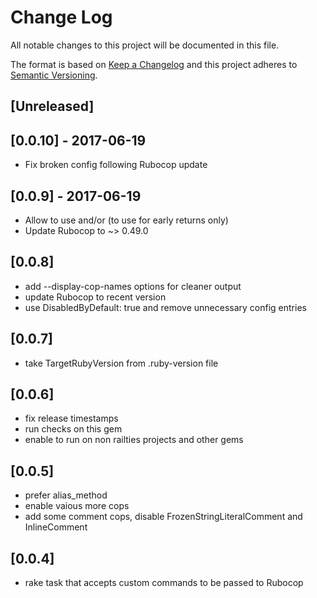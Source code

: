 # Change Log
All notable changes to this project will be documented in this file.

The format is based on [Keep a Changelog](http://keepachangelog.com/)
and this project adheres to [Semantic Versioning](http://semver.org/).

## [Unreleased]

## [0.0.10] - 2017-06-19
- Fix broken config following Rubocop update

## [0.0.9] - 2017-06-19
- Allow to use and/or (to use for early returns only)
- Update Rubocop to ~> 0.49.0

## [0.0.8]
- add --display-cop-names options for cleaner output
- update Rubocop to recent version
- use DisabledByDefault: true and remove unnecessary config entries

## [0.0.7]
- take TargetRubyVersion from .ruby-version file

## [0.0.6]
- fix release timestamps
- run checks on this gem
- enable to run on non railties projects and other gems

## [0.0.5]
- prefer alias_method
- enable vaious more cops
- add some comment cops, disable FrozenStringLiteralComment and InlineComment

## [0.0.4]
- rake task that accepts custom commands to be passed to Rubocop
